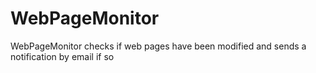 # WebPageMonitor
WebPageMonitor checks if web pages have been modified and sends a notification by email if so
